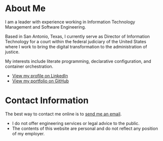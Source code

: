 # About Me

I am a leader with experience working in Information Technology Management and Software Engineering.

Based in San Antonio, Texas, I currently serve as Director of Information Technology for a court within the federal judiciary of the United States where I work to bring the digital transformation to the administration of justice.

My interests include literate programming, declarative configuration, and container orchestration.
- [View my profile on LinkedIn](https://www.linkedin.com/in/robertmcatee)
- [View my portfolio on GitHub](https://github.com/robertmcatee)

# Contact Information
The best way to contact me online is to [send me an email](mailto:contact@robertmcatee.net).
- I do not offer engineering services or legal advice to the public.
- The contents of this website are personal and do not reflect any position of my employer.
